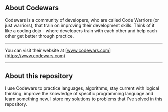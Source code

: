 ## About Codewars
Codewars is a community of developers, who are called Code Warriors (or just warriors), that train on improving their development skills. Think of it like a coding dojo - where developers train with each other and help each other get better through practice.
***
You can visit their website at [www.codewars.com](https://www.codewars.com)
***
## About this repository
I use Codewars to practice languages, algorithms, stay current with logical thinking, improve the knowledge of specific programming language and learn something new. I store my solutions to problems that I've solved in this repository.
